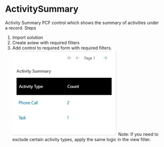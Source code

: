 # ActivitySummary
Activity Summary PCF control which shows the summary of activities under a record.
Steps
1. Import solution 
2. Create aview with required filters
3. Add control to required form with required filters.
![alt text](https://github.com/nijos/ActivitySummary/blob/master/App.JPG)
Note: If you need to exclude certain activity types, apply the same logic in the view filter.

